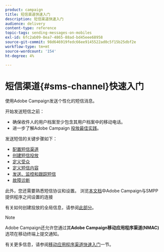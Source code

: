```yaml
---
product: campaign
title: 短信渠道快速入门
description: 短信渠道快速入门
audience: delivery
content-type: reference
topic-tags: sending-messages-on-mobiles
exl-id: 6fc2ab09-8ea7-4865-88ad-bd45eee68958
source-git-commit: 98d646919fedc66ee9145522ad0c5f15b25dbf2e
workflow-type: tm+mt
source-wordcount: '154'
ht-degree: 4%

---
```


# 短信渠道{#sms-channel}快速入门


使用Adobe Campaign发送个性化的短信消息。

开始发送短信之前：

* 确保收件人的用户档案至少包含其用户档案中的移动电话。
* 进一步了解Adobe Campaign [投放最佳实践](../../delivery/using/delivery-best-practices.md)。

发送短信的关键步骤如下：

* [配置短信渠道](sms-set-up.md)
* [创建短信投放](sms-create.md)
* [定义受众](sms-create.md#selecting-the-target-population)
* [定义短信内容](sms-create.md#defining-the-sms-content)
* [发送、监控和跟踪短信](sms-send.md)
* [故障诊断](troubleshooting-sms.md)

此外，您还需要熟悉短信协议和设置。 浏览[本文档](sms-protocol.md)中Adobe Campaign与SMPP提供程序之间设置的连接

有关如何创建投放的全局信息，请参阅[此部分](../../delivery/using/steps-about-delivery-creation-steps.md)。

>[!NOTE]
>
>Adobe Campaign还允许您通过其&#x200B;**Adobe Campaign移动应用程序渠道(NMAC)**&#x200B;选项在移动终端上提交通知。
> 
>有关更多信息，请参阅[移动应用程序渠道快速入门](../../delivery/using/about-mobile-app-channel.md)一节。
